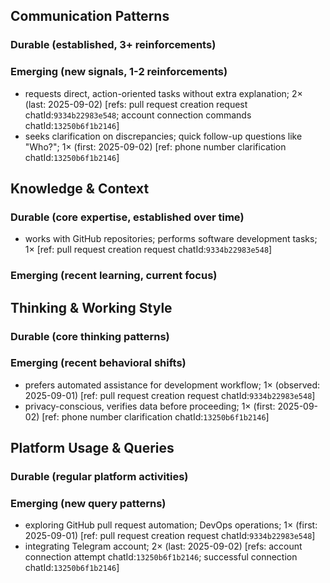 ## Communication Patterns
### Durable (established, 3+ reinforcements)

### Emerging (new signals, 1-2 reinforcements)
- requests direct, action-oriented tasks without extra explanation; 2× (last: 2025-09-02) [refs: pull request creation request chatId:`9334b22983e548`; account connection commands chatId:`13250b6f1b2146`]
- seeks clarification on discrepancies; quick follow-up questions like "Who?"; 1× (first: 2025-09-02) [ref: phone number clarification chatId:`13250b6f1b2146`]

## Knowledge & Context
### Durable (core expertise, established over time)
- works with GitHub repositories; performs software development tasks; 1× [ref: pull request creation request chatId:`9334b22983e548`]

### Emerging (recent learning, current focus)

## Thinking & Working Style
### Durable (core thinking patterns)

### Emerging (recent behavioral shifts)
- prefers automated assistance for development workflow; 1× (observed: 2025-09-01) [ref: pull request creation request chatId:`9334b22983e548`]
- privacy-conscious, verifies data before proceeding; 1× (first: 2025-09-02) [ref: phone number clarification chatId:`13250b6f1b2146`]

## Platform Usage & Queries
### Durable (regular platform activities)

### Emerging (new query patterns)
- exploring GitHub pull request automation; DevOps operations; 1× (first: 2025-09-01) [ref: pull request creation request chatId:`9334b22983e548`]
- integrating Telegram account; 2× (last: 2025-09-02) [refs: account connection attempt chatId:`13250b6f1b2146`; successful connection chatId:`13250b6f1b2146`]